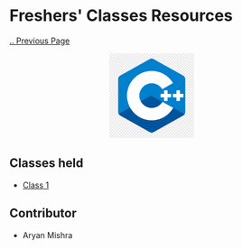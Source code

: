 # Freshers' Classes Resources

[.. Previous Page](..)

<div align="center"><img src="cpp.png" height="150"/></div>

## Classes held

- [Class 1](CLASS_01)

## Contributor
- Aryan Mishra
